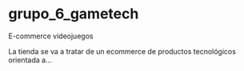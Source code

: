 # grupo_6_gametech
E-commerce videojuegos

La tienda se va a tratar de un ecommerce de productos tecnológicos orientada a...
